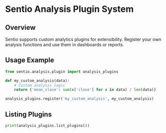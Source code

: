 # Sentio Analysis Plugin System

## Overview
Sentio supports custom analytics plugins for extensibility. Register your own analysis functions and use them in dashboards or reports.

## Usage Example
```python
from sentio.analysis.plugin import analysis_plugins

def my_custom_analysis(data):
    # Custom analysis logic
    return {'mean_close': sum(x['close'] for x in data) / len(data)}

analysis_plugins.register('my_custom_analysis', my_custom_analysis)
```

## Listing Plugins
```python
print(analysis_plugins.list_plugins())
```
